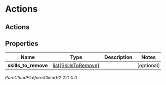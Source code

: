 # Actions

## Actions

## Properties

|Name | Type | Description | Notes|
|------------ | ------------- | ------------- | -------------|
| **skills_to_remove** | [list[SkillsToRemove]](SkillsToRemove) |  | [optional] |



_PureCloudPlatformClientV2 221.0.0_
